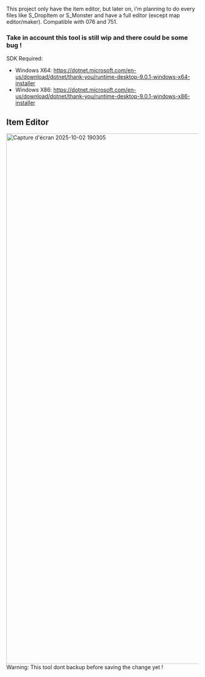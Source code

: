 This project only have the item editor, but later on, i'm planning to do every files like S_DropItem or S_Monster and have a full editor (except map editor/maker).
Compatible with 076 and 751.

### Take in account this tool is still wip and there could be some bug !

SDK Required:
- Windows X64: https://dotnet.microsoft.com/en-us/download/dotnet/thank-you/runtime-desktop-9.0.1-windows-x64-installer
- Windows X86: https://dotnet.microsoft.com/en-us/download/dotnet/thank-you/runtime-desktop-9.0.1-windows-x86-installer

## Item Editor
<img width="2559" height="1389" alt="Capture d'écran 2025-10-02 190305" src="https://github.com/user-attachments/assets/480ba3f3-0431-44b7-9b77-9ebd36a2f9f5" />
Warning: This tool dont backup before saving the change yet !
